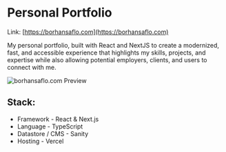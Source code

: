 # Personal Portfolio

Link: [https://borhansaflo.com](https://borhansaflo.com)

My personal portfolio, built with React and NextJS to create a modernized, fast, and accessible experience that highlights my skills, projects, and expertise while also allowing potential employers, clients, and users to connect with me.

![borhansaflo.com Preview](https://github.com/BorhanSaflo/borhansaflo.com/assets/60056206/b34d543b-a2b1-49e7-a82b-202fe3d4afdc)

## Stack:

- Framework - React & Next.js
- Language - TypeScript
- Datastore / CMS - Sanity
- Hosting - Vercel
